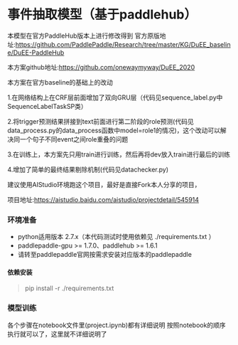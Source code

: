 # 事件抽取模型（基于paddlehub）
本模型在官方PaddleHub版本上进行修改得到
官方原版地址:https://github.com/PaddlePaddle/Research/tree/master/KG/DuEE_baseline/DuEE-PaddleHub

本方案github地址:https://github.com/onewaymyway/DuEE_2020

本方案在官方baseline的基础上的改动

1.在网络结构上在CRF层前面增加了双向GRU层（代码见sequence_label.py中SequenceLabelTaskSP类）

2.将trigger预测结果拼接到text前面进行第二阶段的role预测(代码见data_process.py的data_process函数中model=role1的情况)，这个改动可以解决同一个句子不同event之间role重叠的问题

3.在训练上，本方案先只用train进行训练，然后再将dev放入train进行最后的训练

4.增加了简单的最终结果剔除机制(代码见datachecker.py)

建议使用AIStudio环境跑这个项目，最好是直接Fork本人分享的项目，

项目地址:https://aistudio.baidu.com/aistudio/projectdetail/545914



### 环境准备

- python适用版本 2.7.x（本代码测试时使用依赖见 ./requirements.txt ）
-  paddlepaddle-gpu >= 1.7.0、paddlehub >= 1.6.1
-  请转至paddlepaddle官网按需求安装对应版本的paddlepaddle

#### 依赖安装
> pip install -r ./requirements.txt


### 模型训练

各个步骤在notebook文件里(project.ipynb)都有详细说明
按照notebook的顺序执行就可以了，这里就不详细说明了


